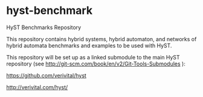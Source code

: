 # hyst-benchmark
HyST Benchmarks Repository

This repository contains hybrid systems, hybrid automaton, and networks of hybrid automata benchmarks and examples to be used with HyST.

This repository will be set up as a linked submodule to the main HyST repository (see http://git-scm.com/book/en/v2/Git-Tools-Submodules ):

https://github.com/verivital/hyst

http://verivital.com/hyst/
